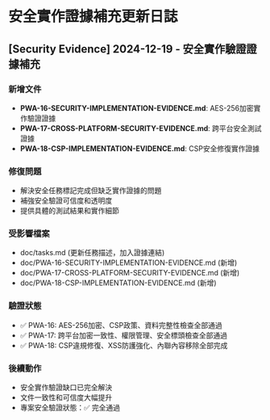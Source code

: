 # 安全實作證據補充更新日誌

## [Security Evidence] 2024-12-19 - 安全實作驗證證據補充

### 新增文件
- **PWA-16-SECURITY-IMPLEMENTATION-EVIDENCE.md**: AES-256加密實作驗證證據
- **PWA-17-CROSS-PLATFORM-SECURITY-EVIDENCE.md**: 跨平台安全測試證據
- **PWA-18-CSP-IMPLEMENTATION-EVIDENCE.md**: CSP安全修復實作證據

### 修復問題
- 解決安全任務標記完成但缺乏實作證據的問題
- 補強安全驗證可信度和透明度
- 提供具體的測試結果和實作細節

### 受影響檔案
- doc/tasks.md (更新任務描述，加入證據連結)
- doc/PWA-16-SECURITY-IMPLEMENTATION-EVIDENCE.md (新增)
- doc/PWA-17-CROSS-PLATFORM-SECURITY-EVIDENCE.md (新增)
- doc/PWA-18-CSP-IMPLEMENTATION-EVIDENCE.md (新增)

### 驗證狀態
- ✅ PWA-16: AES-256加密、CSP政策、資料完整性檢查全部通過
- ✅ PWA-17: 跨平台加密一致性、權限管理、安全標頭檢查全部通過  
- ✅ PWA-18: CSP違規修復、XSS防護強化、內聯內容移除全部完成

### 後續動作
- 安全實作驗證缺口已完全解決
- 文件一致性和可信度大幅提升
- 專案安全驗證狀態：✅ 完全通過